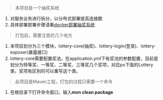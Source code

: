 > 本项目是一个抽奖系统
1. 对服务业务进行拆分，以分布式部署提高连接数
2. 具体部署部署步骤请看[docker部署抽奖系统](https://www.github.com/xyj1209/docker-compose-lottery-parent)

> 打包前，需要注意的几个地方
1. 本项目划分为三个模块，lottery-core(抽奖)、lottery-login(登录)、lottery-exposer(暴露接口)
2. lottery-core需要配置奖池，在application.yml下有奖池的参数配置，目前是划分为特等奖、一等奖、二等奖、三等奖几个奖项，对应po下面的Lottery类，奖项有区别的可以重写这个类。

> 此项目是Maven工程，打包的过程只需要一个命令
1. 在根目录下打开命令窗口，输入**mvn clean package**